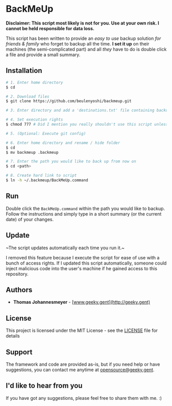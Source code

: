 # BackMeUp

**Disclaimer: This script most likely is not for you. Use at your own risk. I cannot be held responsible for data loss.**

This script has been written to provide an _easy to use_ backup solution *for friends & family* who forget to backup all the time. **I set it up** on their machines (the semi-complicated part) and all _they_ have to do is double click a file and provide a small summary.

## Installation

```bash
# 1. Enter home directory
$ cd

# 2. Download files
$ git clone https://github.com/beulenyoshi/backmeup.git

# 3. Enter directory and add a 'destinations.txt' file containing backup paths (see sample file)

# 4. Set execution rights
$ chmod 777 # Did I mention you really shouldn't use this script unless you trust me?

# 5. (Optional: Execute git config)

# 6. Enter home directory and rename / hide folder
$ cd
$ mv backmeup .backmeup

# 7. Enter the path you would like to back up from now on
$ cd <path>

# 8. Create hard link to script
$ ln -h ~/.backmeup/BackMeUp.command
```

## Run

Double click the `BackMeUp.command` within the path you would like to backup. Follow the instructions and simply type in a short summary (or the current date) of your changes.

## Update

~The script updates automatically each time you run it.~

I removed this feature because I execute the script for ease of use with a bunch of access rights. If I updated this script automatically, someone could inject malicious code into the user's machine if he gained access to this repository.


## Authors

* **Thomas Johannesmeyer** - [www.geeky.gent](http://geeky.gent)

## License

This project is licensed under the MIT License - see the [LICENSE](LICENSE) file for details

## Support

The framework and code are provided as-is, but if you need help or have suggestions, you can contact me anytime at [opensource@geeky.gent](mailto:opensource@geeky.gent?subject=Tagsnag).


## I'd like to hear from you

If you have got any suggestions, please feel free to share them with me. :)

